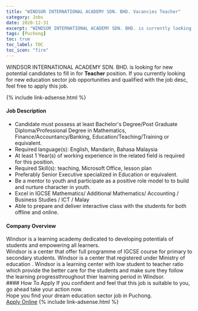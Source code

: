 ```yaml
---
title: "WINDSOR INTERNATIONAL ACADEMY SDN. BHD. Vacancies Teacher" 
category: Jobs 
date: 2020-12-31 
excerpt: "WINDSOR INTERNATIONAL ACADEMY SDN. BHD. is currently looking for suitable person to fill in the Teacher which positioned at Puchong" 
tags: [Puchong] 
toc: true 
toc_label: TOC 
toc_icon: "fire" 
--- 
```


<p>WINDSOR INTERNATIONAL ACADEMY SDN. BHD. is looking for new potential candidates to fill in for <b>Teacher</b> position. If you currently looking for new education sector job opportunities and qualified with the job desc, feel free to apply this job.
</p>{% include link-adsense.html %} 
 <div><div><div><h4>Job Description</h4></div></div><div><div><span><div><ul><li>Candidate must possess at least Bachelor's Degree/Post Graduate Diploma/Professional Degree in Mathematics, Finance/Accountancy/Banking, Education/Teaching/Training or equivalent.</li><li>Required language(s):&#160;English, Mandarin, Bahasa Malaysia</li><li>At least 1&#160;Year(s) of working experience in the related field is required for this position.</li><li>Required Skill(s): teaching, Microsoft Office, lesson plan</li><li>Preferably Senior Executive specialized in Education or equivalent.</li><li><div>Be a mentor to youth and participate as a positive role model to to build and nurture character in youth.</div></li><li><div>Excel in IGCSE Mathematics/ Additional Mathematics/ Accounting / Business Studies / ICT / Malay</div></li><li><div>Able to prepare and deliver interactive class with the students for both offline and online.</div></li></ul></div></span></div></div></div> 
<div><div><div><h4>Company Overview</h4></div></div><div><div><span><div><div>Windsor is a learning academy dedicated to developing potentials of students and empowering all learners.&#160;</div>
<div>Windsor is a center that offer full programme of IGCSE course for primary to secondary students. Windsor is a center that registered under Ministry of education . Windsor is a learning center with low student to teacher ratio which provide the better care for the students and make sure they follow the learning progressthroughout thier learning period in Windsor.</div></div></span></div></div></div> 
#### How To Apply 
If you confident and feel that this job is suitable to you, go ahead take your action now. <br/> 
Hope you find your dream education sector job in Puchong. <br/> 
<a href="https://www.jobstreet.com.my/en/job/teacher-4451492?jobId=jobstreet-my-job-4451492&sectionRank=3&token=0~ee65aeea-ed27-4edf-bed3-26f889517ae3&fr=SRP%20View%20In%20New%20Ta" class="btn btn--info" target="_blank" rel="nofollow noopenner">Apply Online</a> 
{% include link-adsense.html %} 